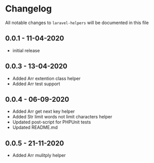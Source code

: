 # Changelog

All notable changes to `laravel-helpers` will be documented in this file

## 0.0.1 - 11-04-2020

- initial release

## 0.0.3 - 13-04-2020

- Added Arr extention class helper
- Added Arr test support

## 0.0.4 - 06-09-2020

- Added Arr get next key helper
- Added Str limit words not limit characters helper
- Updated post-script for PHPUnit tests
- Updated README.md

## 0.0.5 - 21-11-2020

- Added Arr mulitply helper
